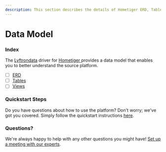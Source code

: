 ```yaml
---
description: This section describes the details of Hometiger ERD, Tables, and Views.
---
```


# Data Model

### Index

The  [Lyftrondata](https://www.lyftrondata.com/) driver for [Hometiger](https://www.lyftrondata.com/integration/hometiger/)[ ](https://www.lyftrondata.com/integration/hometiger/)provides a data model that enables you to better understand the source platform.

* [ ] [ERD](../../../marketing-analytics/hometiger/data-model/erd.md)
* [ ] [Tables](../../../marketing-analytics/hometiger/data-model/tables.md)
* [ ] [Views](../../../marketing-analytics/hometiger/data-model/views.md)

### Quickstart Steps

Do you have questions about how to use the platform? Don't worry; we've got you covered. Simply follow the quickstart instructions [here](../../../../quickstart-steps.md).

### Questions? <a href="#questions" id="questions"></a>

We're always happy to help with any other questions you might have! [Set up a meeting with our experts](https://www.lyftrondata.com/book-a-meeting/).

